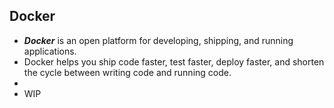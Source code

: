 ## Docker

* ***Docker*** is an open platform for developing, shipping, and running applications.
* Docker helps you ship code faster, test faster, deploy faster, and shorten the cycle between writing code and running code.
* 
* WIP
